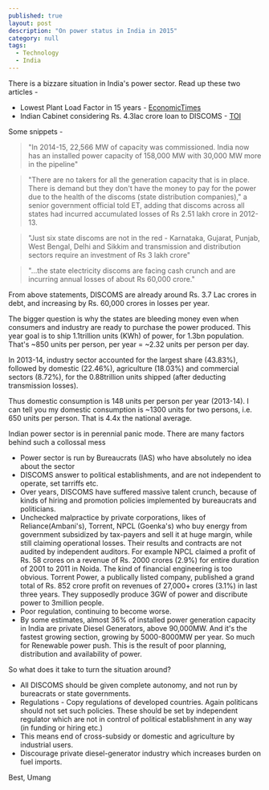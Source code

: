 ```yaml
---
published: true 
layout: post
description: "On power status in India in 2015"
category: null
tags: 
  - Technology
  - India
---
```


There is a bizzare situation in India's power sector. Read up these two articles -

* Lowest Plant Load Factor in 15 years - [EconomicTimes]
* Indian Cabinet considering Rs. 4.3lac crore loan to DISCOMS - [TOI]

Some snippets -

>"In 2014-15, 22,566 MW of capacity was commissioned. India now has an installed power capacity of 158,000 MW with 30,000 MW more in the pipeline"

>"There are no takers for all the generation capacity that is in place. There is demand but they don't have the money to pay for the power due to the health of the discoms (state distribution companies)," a senior government official told ET, adding that discoms across all states had incurred accumulated losses of Rs 2.51 lakh crore in 2012-13. 

>"Just six state discoms are not in the red - Karnataka, Gujarat, Punjab, West Bengal, Delhi and Sikkim and transmission and distribution sectors require an investment of Rs 3 lakh crore" 

>"...the state electricity discoms are facing cash crunch and are incurring annual losses of about Rs 60,000 crore."


From above statements, DISCOMS are already around Rs. 3.7 Lac crores in debt, and increasing by Rs. 60,000 crores in losses per year. 

The bigger question is why the states are bleeding money even when consumers and industry are ready to purchase the power produced. This year goal is to ship 1.1trillion units (KWh) of power, for 1.3bn population. That's ~850 units per person, per year = ~2.32 units per person per day.

In 2013-14, industry sector accounted for the largest share (43.83%), followed by domestic (22.46%), agriculture (18.03%) and commercial sectors (8.72%), for the 0.88trillion units shipped (after deducting transmission losses).

Thus domestic consumption is 148 units per person per year (2013-14). I can tell you my domestic consumption is ~1300 units for two persons, i.e. 650 units per person. That is 4.4x the national average.

Indian power sector is in perennial panic mode. There are many factors behind such a collossal mess

* Power sector is run by Bureaucrats (IAS) who have absolutely no idea about the sector
* DISCOMS answer to political establishments, and are not independent to operate, set tarriffs etc.
* Over years, DISCOMS have suffered massive talent crunch, because of kinds of hiring and promotion policies implemented by bureaucrats and politicians. 
* Unchecked malpractice by private corporations, likes of Reliance(Ambani's), Torrent, NPCL (Goenka's) who buy energy from government subsidized by tax-payers and sell it at huge margin, while still claiming operational losses. Their results and contracts are not audited by independent auditors. For example NPCL claimed a profit of Rs. 58 crores on a revenue of Rs. 2000 crores (2.9%) for entire duration of 2001 to 2011 in Noida. The kind of financial engineering is too obvious. Torrent Power, a publically listed company, published a grand total of Rs. 852 crore profit on revenues of 27,000+ crores (3.1%) in last three years. They supposedly produce 3GW of power and discribute power to 3million people. 
* Poor regulation, continuing to become worse.
* By some estimates, almost 36% of installed power generation capacity in India are private Diesel Generators, above 90,000MW. And it's the fastest growing section, growing by 5000-8000MW per year. So much for Renewable power push. This is the result of poor planning, distribution and availability of power.

So what does it take to turn the situation around? 

* All DISCOMS should be given complete autonomy, and not run by bureacrats or state governments.
* Regulations - Copy regulations of developed countries. Again politicans should not set such policies. These should be set by independent regulator which are not in control of political establishment in any way (in funding or hiring etc.)
* This means end of cross-subsidy or domestic and agriculture by industrial users.
* Discourage private diesel-generator industry which increases burden on fuel imports.


Best, Umang


[EconomicTimes]:http://economictimes.indiatimes.com/industry/energy/power/india-sees-lowest-plant-load-factor-in-15-years-power-capacities-operating-at-65/articleshow/47463610.cms
[TOI]:http://timesofindia.indiatimes.com/business/india-business/Cabinet-to-consider-Rs-4-3-lakh-crore-loan-recast-of-discoms/articleshow/49215184.cms
